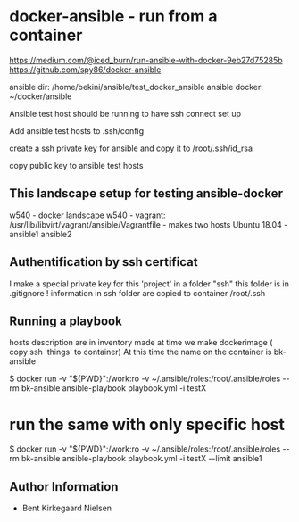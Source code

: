 # docker-ansible - run from a container 



https://medium.com/@iced_burn/run-ansible-with-docker-9eb27d75285b
https://github.com/spy86/docker-ansible

ansible dir: /home/bekini/ansible/test_docker_ansible
ansible docker: ~/docker/ansible


Ansible test host should be running to have ssh connect set up

Add ansible test hosts to .ssh/config

create a ssh private key for ansible and copy it to /root/.ssh/id_rsa

copy public key to ansible test hosts

## This landscape setup for testing ansible-docker 
w540 - docker landscape
w540 - vagrant: /usr/lib/libvirt/vagrant/ansible/Vagrantfile - makes two hosts Ubuntu 18.04 - ansible1 ansible2

## Authentification by ssh certificat 
 I make a special private key for this 'project' in a folder "ssh" this folder is in .gitignore !
 information in ssh folder are copied to container /root/.ssh

## Running a playbook 
hosts description are in inventory made at time we make dockerimage ( copy ssh 'things' to container)
At this time the name on the container is bk-ansible

$ docker run -v "${PWD}":/work:ro -v ~/.ansible/roles:/root/.ansible/roles  --rm bk-ansible ansible-playbook playbook.yml -i testX

# run the same with only specific host
$ docker run -v "${PWD}":/work:ro -v ~/.ansible/roles:/root/.ansible/roles  --rm bk-ansible ansible-playbook playbook.yml -i testX --limit ansible1


## Author Information

  - Bent Kirkegaard Nielsen

